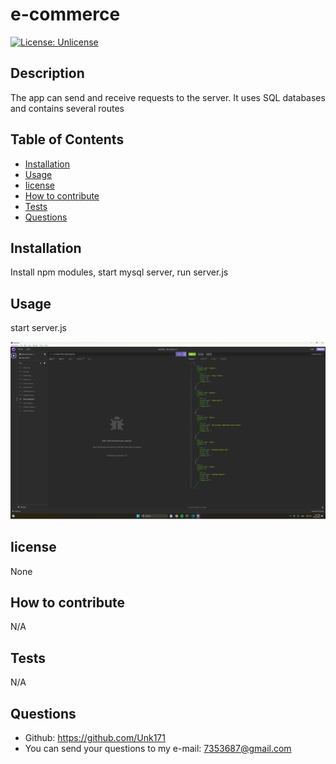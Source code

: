 # e-commerce
  [![License: Unlicense](https://img.shields.io/badge/license-Unlicense-blue.svg)](http://unlicense.org/)
  ## Description
  The app can send and receive requests to the server. It uses SQL databases and contains several routes
  ## Table of Contents
- [Installation](#installation)
- [Usage](#usage)
- [Iicense](#Iicense)
- [How to contribute](#how-to-contribute)
- [Tests](#tests)
- [Questions](#questions)
## Installation
Install npm modules, start mysql server, run server.js
## Usage
start server.js

  ![Screenshot](./assets/images/screenshot13.png)
## Iicense
None
## How to contribute
N/A
## Tests
N/A
## Questions
* Github: https://github.com/Unk171
* You can send your questions to my e-mail: 7353687@gmail.com
  